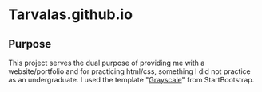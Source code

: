 # Tarvalas.github.io

## Purpose
This project serves the dual purpose of providing me with a website/portfolio and for practicing html/css, something I did not practice as an undergraduate. I used the template "[Grayscale](https://startbootstrap.com/themes/grayscale/)" from StartBootstrap.
